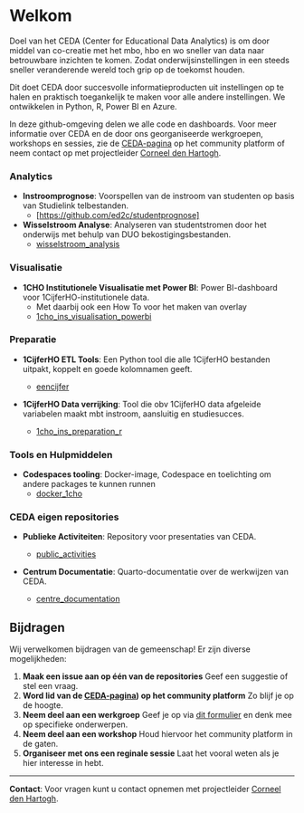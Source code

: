 # Welkom

Doel van het CEDA (Center for Educational Data Analytics) is om door middel van co-creatie met het mbo, hbo en wo sneller van data naar betrouwbare inzichten te komen. Zodat onderwijsinstellingen in een steeds sneller veranderende wereld toch grip op de toekomst houden.

Dit doet CEDA door succesvolle informatieproducten uit instellingen op te halen en praktisch toegankelijk te maken voor alle andere instellingen. We ontwikkelen in Python, R, Power BI en Azure. 

In deze github-omgeving delen we alle code en dashboards. Voor meer informatie over CEDA en de door ons georganiseerde werkgroepen, workshops en sessies, zie de [CEDA-pagina](https://edu.nl/twt84) op het community platform of neem contact op met projectleider [Corneel den Hartogh](mailto:corneeldenhartogh@surf.nl).

### Analytics

- **Instroomprognose**: Voorspellen van de instroom van studenten op basis van Studielink telbestanden.
  - [https://github.com/ed2c/studentprognose] 
- **Wisselstroom Analyse**: Analyseren van studentstromen door het onderwijs met behulp van DUO bekostigingsbestanden.
  - [wisselstroom_analysis](https://github.com/ed2c/wisselstroom_analysis)

### Visualisatie

- **1CHO Institutionele Visualisatie met Power BI**: Power BI-dashboard voor 1CijferHO-institutionele data.
  - Met daarbij ook een How To voor het maken van overlay
  - [1cho_ins_visualisation_powerbi](https://github.com/ed2c/1cho_ins_visualisation_powerbi)

### Preparatie

- **1CijferHO ETL Tools**: Een Python tool die alle 1CijferHO bestanden uitpakt, koppelt en goede kolomnamen geeft.
  - [eencijfer](https://github.com/ed2c/eencijfer)

- **1CijferHO Data verrijking**: Tool die obv 1CijferHO data afgeleide variabelen maakt mbt instroom, aansluitig en studiesucces.
  - [1cho_ins_preparation_r](https://github.com/ed2c/1cho_ins_preparation_r)

### Tools en Hulpmiddelen

- **Codespaces tooling**: Docker-image, Codespace en toelichting om andere packages te kunnen runnen
  - [docker_1cho](https://github.com/ed2c/docker_1cho)

### CEDA eigen repositories

- **Publieke Activiteiten**: Repository voor presentaties van CEDA.
  - [public_activities](https://github.com/ed2c/public_activities)

- **Centrum Documentatie**: Quarto-documentatie over de werkwijzen van CEDA.
  - [centre_documentation](https://github.com/ed2c/centre_documentation)

## Bijdragen

Wij verwelkomen bijdragen van de gemeenschap! Er zijn diverse mogelijkheden:

1. **Maak een issue aan op één van de repositories** Geef een suggestie of stel een vraag.
2. **Word lid van de [CEDA-pagina](https://edu.nl/twt84)) op het community platform** Zo blijf je op de hoogte.
3. **Neem deel aan een werkgroep** Geef je op via [dit formulier](https://edu.nl/ju7pe) en denk mee op specifieke onderwerpen.
4. **Neem deel aan een workshop** Houd hiervoor het community platform in de gaten.
5. **Organiseer met ons een reginale sessie** Laat het vooral weten als je hier interesse in hebt.

---

**Contact**: Voor vragen kunt u contact opnemen met projectleider [Corneel den Hartogh](mailto:corneeldenhartogh@surf.nl).
